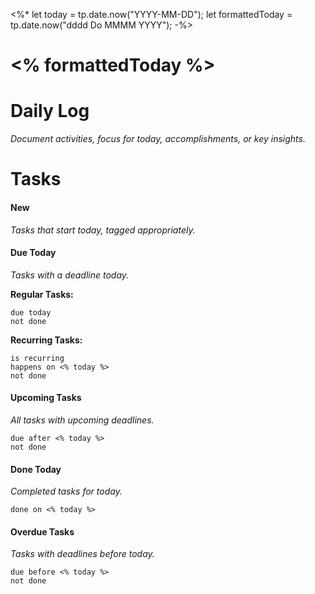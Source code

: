 <%*
let today = tp.date.now("YYYY-MM-DD");
let formattedToday = tp.date.now("dddd Do MMMM YYYY");
-%>

# <% formattedToday %>

# Daily Log
*Document activities, focus for today, accomplishments, or key insights.*

# Tasks
#### New
*Tasks that start today, tagged appropriately.*

#### Due Today
_Tasks with a deadline today._

**Regular Tasks:**
```tasks
due today
not done
```
**Recurring Tasks:**
```tasks
is recurring
happens on <% today %>
not done
```

#### Upcoming Tasks
_All tasks with upcoming deadlines._

```tasks
due after <% today %>
not done
```

#### Done Today
_Completed tasks for today._

```tasks
done on <% today %>
```

#### Overdue Tasks
_Tasks with deadlines before today._

```tasks
due before <% today %>
not done
```


